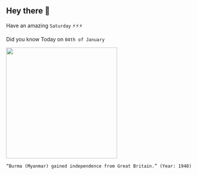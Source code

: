 ## Hey there 👋
Have an amazing `Saturday` ⚡⚡⚡

Did you know Today on `04th of January`
 
 [<img src="https://upload.wikimedia.org/wikipedia/en/1/1d/Royallake_dalhousiepark_rangoon1895.jpg" width="300" />](https://en.wikipedia.org/wiki/British_rule_in_Burma#:~:text=Burma%20achieved%20independence%20from%20British%20rule%20on%204%20January%201948) 
 ```
“Burma (Myanmar) gained independence from Great Britain.” (Year: 1948)
```

